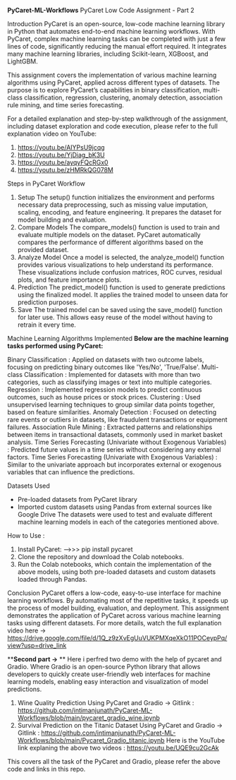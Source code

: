 **PyCaret-ML-Workflows**
PyCaret Low Code Assignment - Part 2

Introduction
PyCaret is an open-source, low-code machine learning library in Python that automates end-to-end machine learning workflows. With PyCaret, complex machine learning tasks can be completed with just a few lines of code, significantly reducing the manual effort required. It integrates many machine learning libraries, including Scikit-learn, XGBoost, and LightGBM.

This assignment covers the implementation of various machine learning algorithms using PyCaret, applied across different types of datasets. The purpose is to explore PyCaret’s capabilities in binary classification, multi-class classification, regression, clustering, anomaly detection, association rule mining, and time series forecasting.

For a detailed explanation and step-by-step walkthrough of the assignment, including dataset exploration and code execution, please refer to the full explanation video on YouTube:
1. https://youtu.be/AIYPsU9jcqg 
2. https://youtu.be/YjDiag_bK3U
3. https://youtu.be/ayqyFQcRGx0
4. https://youtu.be/zHMRkQG078M 


Steps in PyCaret Workflow
1. Setup
The setup() function initializes the environment and performs necessary data preprocessing, such as missing value imputation, scaling, encoding, and feature engineering. It prepares the dataset for model building and evaluation.
2. Compare Models
The compare_models() function is used to train and evaluate multiple models on the dataset. PyCaret automatically compares the performance of different algorithms based on the provided dataset.
3. Analyze Model
Once a model is selected, the analyze_model() function provides various visualizations to help understand its performance. These visualizations include confusion matrices, ROC curves, residual plots, and feature importance plots.
4. Prediction
The predict_model() function is used to generate predictions using the finalized model. It applies the trained model to unseen data for prediction purposes.
5. Save
The trained model can be saved using the save_model() function for later use. This allows easy reuse of the model without having to retrain it every time.


Machine Learning Algorithms Implemented
**Below are the machine learning tasks performed using PyCaret:**

Binary Classification : Applied on datasets with two outcome labels, focusing on predicting binary outcomes like 'Yes/No', 'True/False'.
Multi-class Classification : Implemented for datasets with more than two categories, such as classifying images or text into multiple categories.
Regression : Implemented regression models to predict continuous outcomes, such as house prices or stock prices.
Clustering : Used unsupervised learning techniques to group similar data points together, based on feature similarities.
Anomaly Detection : Focused on detecting rare events or outliers in datasets, like fraudulent transactions or equipment failures.
Association Rule Mining : Extracted patterns and relationships between items in transactional datasets, commonly used in market basket analysis.
Time Series Forecasting (Univariate without Exogenous Variables) : Predicted future values in a time series without considering any external factors.
Time Series Forecasting (Univariate with Exogenous Variables) : Similar to the univariate approach but incorporates external or exogenous variables that can influence the predictions.

Datasets Used
* Pre-loaded datasets from PyCaret library
* Imported custom datasets using Pandas from external sources like Google Drive
The datasets were used to test and evaluate different machine learning models in each of the categories mentioned above.

How to Use : 
1. Install PyCaret:
 -->>> pip install pycaret
2. Clone the repository and download the Colab notebooks.
3. Run the Colab notebooks, which contain the implementation of the above models, using both pre-loaded datasets and custom datasets loaded through Pandas.

Conclusion
PyCaret offers a low-code, easy-to-use interface for machine learning workflows. By automating most of the repetitive tasks, it speeds up the process of model building, evaluation, and deployment. This assignment demonstrates the application of PyCaret across various machine learning tasks using different datasets.
For more details, watch the full explanation video here -> https://drive.google.com/file/d/1Q_z9zXvEgUuVUKPMXqeXkO11POCeypPq/view?usp=drive_link 



****Second part ->** **
Here i perfred two demo with the help of pycaret and Gradio. Where Gradio is an open-source Python library that allows developers to quickly create user-friendly web interfaces for machine learning models, enabling easy interaction and visualization of model predictions.
1. Wine Quality Prediction Using PyCaret and Gradio -> Gitlink : https://github.com/intimanjunath/PyCaret-ML-Workflows/blob/main/pycaret_gradio_wine.ipynb
2. Survival Prediction on the Titanic Dataset Using PyCaret and Gradio -> Gitlink : https://github.com/intimanjunath/PyCaret-ML-Workflows/blob/main/Pycaret_Gradio_titanic.ipynb
Here is the YouTube link explaning the above two videos : https://youtu.be/UQE9cu2GcAk 


This covers all the task of the PyCaret and Gradio, please refer the above code and links in this repo. 
